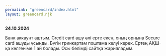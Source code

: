 ```yaml
---
permalink: "greencard/index.html"
layout: greencard.njk
---
```


**24.10.2024**

Банк аккаунт аштым. Credit card ашу әлі ерте екен, оның орнына Secure card ашуды ұсынды. Бүгін гринкартам поштама келуі керек. Ертең АҚШ-қа келгеніме 1 ай болады. Осы бөлімді сайтқа жарияладым.